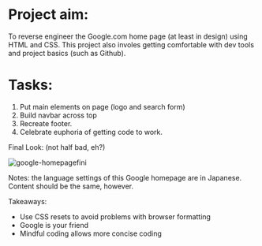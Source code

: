 # Project aim: 

 To reverse engineer the Google.com home page (at least in design) using HTML and CSS. This project also involes getting comfortable with dev tools and project basics (such as Github).

# Tasks: 

1. Put main elements on page (logo and search form) 
2. Build navbar across top 
3. Recreate footer. 
4. Celebrate euphoria of getting code to work. 

Final Look: (not half bad, eh?) 

![google-homepagefini](https://user-images.githubusercontent.com/71617542/103338021-e6257700-4a31-11eb-8dee-73c211e5f09f.png)


Notes: the language settings of this Google homepage are in Japanese. Content should be the same, however.

Takeaways: 

- Use CSS resets to avoid problems with browser formatting 
- Google is your friend 
- Mindful coding allows more concise coding 
